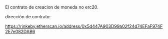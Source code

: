 El contrato de creacion de moneda no erc20.

dirección de contrato:

https://rinkeby.etherscan.io/address/0x5d447A903D99a02f24d74EFaF974F2E7e082DAB6
